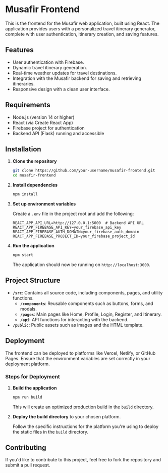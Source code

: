 # Musafir Frontend

This is the frontend for the Musafir web application, built using React. The application provides users with a personalized travel itinerary generator, complete with user authentication, itinerary creation, and saving features.

## Features

- User authentication with Firebase.
- Dynamic travel itinerary generation.
- Real-time weather updates for travel destinations.
- Integration with the Musafir backend for saving and retrieving itineraries.
- Responsive design with a clean user interface.

## Requirements

- Node.js (version 14 or higher)
- React (via Create React App)
- Firebase project for authentication
- Backend API (Flask) running and accessible

## Installation

1. **Clone the repository**

   ```bash
   git clone https://github.com/your-username/musafir-frontend.git
   cd musafir-frontend
   ```

2. **Install dependencies**

   ```bash
   npm install
   ```

3. **Set up environment variables**

   Create a `.env` file in the project root and add the following:

   ```env
   REACT_APP_API_URL=http://127.0.0.1:5000  # Backend API URL
   REACT_APP_FIREBASE_API_KEY=your_firebase_api_key
   REACT_APP_FIREBASE_AUTH_DOMAIN=your_firebase_auth_domain
   REACT_APP_FIREBASE_PROJECT_ID=your_firebase_project_id
   ```

4. **Run the application**

   ```bash
   npm start
   ```

   The application should now be running on `http://localhost:3000`.

## Project Structure

- **`/src`**: Contains all source code, including components, pages, and utility functions.
  - **`/components`**: Reusable components such as buttons, forms, and modals.
  - **`/pages`**: Main pages like Home, Profile, Login, Register, and Itinerary.
  - **`/api`**: API functions for interacting with the backend.
- **`/public`**: Public assets such as images and the HTML template.

## Deployment

The frontend can be deployed to platforms like Vercel, Netlify, or GitHub Pages. Ensure that the environment variables are set correctly in your deployment platform.

### Steps for Deployment

1. **Build the application**

   ```bash
   npm run build
   ```

   This will create an optimized production build in the `build` directory.

2. **Deploy the build directory** to your chosen platform.

   Follow the specific instructions for the platform you're using to deploy the static files in the `build` directory.

## Contributing

If you'd like to contribute to this project, feel free to fork the repository and submit a pull request.

